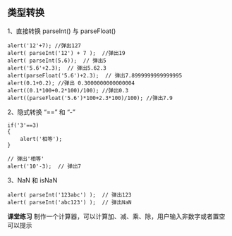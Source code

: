 ## 类型转换

1、直接转换 parseInt() 与 parseFloat()

```
alert('12'+7); //弹出127
alert( parseInt('12') + 7 );  //弹出19 
alert( parseInt(5.6));  // 弹出5
alert('5.6'+2.3);  // 弹出5.62.3
alert(parseFloat('5.6')+2.3);  // 弹出7.8999999999999995
alert(0.1+0.2); //弹出 0.3000000000000004
alert((0.1*100+0.2*100)/100); //弹出0.3
alert((parseFloat('5.6')*100+2.3*100)/100); //弹出7.9
```

2、隐式转换 “==” 和 “-”

```
if('3'==3)
{
    alert('相等');
}

// 弹出'相等'
alert('10'-3);  // 弹出7
```

3、NaN 和 isNaN

```
alert( parseInt('123abc') );  // 弹出123
alert( parseInt('abc123') );  // 弹出NaN
```

**课堂练习** 
制作一个计算器，可以计算加、减、乘、除，用户输入非数字或者置空可以提示